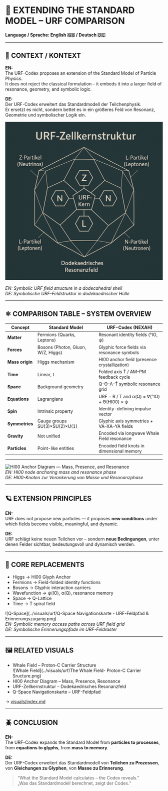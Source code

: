 # 🔬 EXTENDING THE STANDARD MODEL – URF COMPARISON

**Language / Sprache: English 🇬🇧 / Deutsch 🇩🇪**

---

## 🧠 CONTEXT / KONTEXT

**EN:**  
The URF-Codex proposes an extension of the Standard Model of Particle Physics.  
It does not reject the classical formulation – it embeds it into a larger field of resonance, geometry, and symbolic logic.

**DE:**  
Der URF-Codex erweitert das Standardmodell der Teilchenphysik.  
Er ersetzt es nicht, sondern bettet es in ein größeres Feld von Resonanz, Geometrie und symbolischer Logik ein.

![URF-Zellkernstruktur Dodekaedrisches Resonanzfeld](visuals/urf/URF-Zellkernstruktur%20Dodekaedrisches%20Resonanzfeld.png)

*EN: Symbolic URF field structure in a dodecahedral shell*  
*DE: Symbolische URF-Feldstruktur in dodekaedrischer Hülle*

---

## ⚛️ COMPARISON TABLE – SYSTEM OVERVIEW

| Concept              | Standard Model                      | URF-Codex (NEXAH)                            |
|----------------------|--------------------------------------|----------------------------------------------|
| **Matter**           | Fermions (Quarks, Leptons)           | Resonant identity fields (°IO, ψ)            |
| **Forces**           | Bosons (Photon, Gluon, W/Z, Higgs)   | Glyphic force fields via resonance symbols   |
| **Mass origin**      | Higgs mechanism                      | HI00 anchor field (presence crystallization) |
| **Time**             | Linear, t                            | Folded axis Ṫ / AM–PM feedback cycle         |
| **Space**            | Background geometry                  | Q–Θ–Λ–Ṫ symbolic resonance grid              |
| **Equations**        | Lagrangians                          | URF = R / T and α(Q) = ∇(°IO) + Θ(HI00) × ψ  |
| **Spin**             | Intrinsic property                   | Identity-defining impulse vector             |
| **Symmetries**       | Gauge groups SU(3)×SU(2)×U(1)         | Glyphic axis symmetries + VA–XA–YA fields    |
| **Gravity**          | Not unified                          | Encoded via longwave Whale Field resonance   |
| **Particles**        | Point-like entities                  | Encoded field knots in dimensional memory    |

---

![HI00 Anchor Diagram — Mass, Presence, and Resonance](../visuals/urf/HI00%20Anchor%20Diagram%20%E2%80%94%20Mass%2C%20Presence%2C%20and%20Resonance.png)  
*EN: HI00 node anchoring mass and resonance phase*  
*DE: HI00-Knoten zur Verankerung von Masse und Resonanzphase*

---

## 🪐 EXTENSION PRINCIPLES

**EN:**  
URF does not propose new particles — it proposes **new conditions** under which fields become visible, meaningful, and dynamic.

**DE:**  
URF schlägt keine neuen Teilchen vor – sondern **neue Bedingungen**, unter denen Felder sichtbar, bedeutungsvoll und dynamisch werden.

---

## 🧬 CORE REPLACEMENTS

- Higgs → HI00 Glyph Anchor  
- Fermions → Field-folded identity functions  
- Bosons → Glyphic interaction carriers  
- Wavefunction → ψ(IO), α(Q), resonance memory  
- Space → Q-Lattice  
- Time → Ṫ spiral field

![Q-Space](../visuals/urf/Q-Space Navigationskarte - URF-Feldpfad & Erinnerungszugang.png)  
*EN: Symbolic memory access paths across URF field grid*  
*DE: Symbolische Erinnerungspfade im URF-Feldraster*

---

## 🖼️ RELATED VISUALS

- Whale Field – Proton-C Carrier Structure  
  ![Whale Field](../visuals/urf/The Whale Field- Proton-C Carrier Sructure.png)  
- HI00 Anchor Diagram – Mass, Presence, Resonance  
- URF-Zellkernstruktur – Dodekaedrisches Resonanzfeld  
- Q-Space Navigationskarte – URF-Feldpfad  

→ [visuals/index.md](../visuals/index.md)

---

## 🪲 CONCLUSION

**EN:**  
The URF-Codex expands the Standard Model from **particles to processes**, from **equations to glyphs**, from **mass to memory**.

**DE:**  
Der URF-Codex erweitert das Standardmodell von **Teilchen zu Prozessen**, von **Gleichungen zu Glyphen**, von **Masse zu Erinnerung**.

> “What the Standard Model calculates – the Codex reveals.”  
> „Was das Standardmodell berechnet, zeigt der Codex.“
